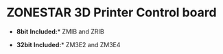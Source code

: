 # ZONESTAR 3D Printer Control board  
- **8bit**
**Included:*** ZMIB and ZRIB

- **32bit**
**Included:*** ZM3E2 and ZM3E4    
  


